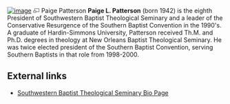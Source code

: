 [![image](images/thumb/d/da/Patterson.jpg/180px-Patterson.jpg)](http://www.theopedia.com/File:Patterson.jpg)
[![image](data:image/png;base64,iVBORw0KGgoAAAANSUhEUgAAAA8AAAALCAAAAACFLIiAAAAAAnRSTlMA/1uRIrUAAABPSURBVAjXY/j///+5vXDwjAHIr26ZAgXZe8H8a/+hoIcw/9nevdVL9+79DuPvzQYZFPUezu8BMZLXgkExnD8HAu6hqv//n+HZVjD4DuUDAKlChD3fj6aPAAAAAElFTkSuQmCC)](http://www.theopedia.com/File:Patterson.jpg "Enlarge")
Paige Patterson
**Paige L. Patterson** (born 1942) is the eighth President of
Southwestern Baptist Theological Seminary and a leader of the
Conservative Resurgence of the Southern Baptist Convention in the
1990's. A graduate of Hardin-Simmons University, Patterson received
Th.M. and Ph.D. degrees in theology at New Orleans Baptist
Theological Seminary. He was twice elected president of the
Southern Baptist Convention, serving Southern Baptists in that role
from 1998-2000.

## External links

-   [Southwestern Baptist Theological Seminary Bio Page](http://www.swbts.edu/index.cfm?pageid=516)



